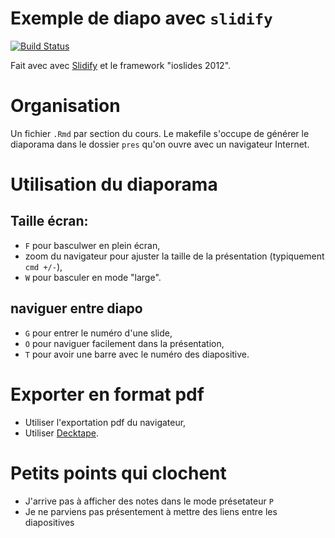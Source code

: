 # Exemple de diapo avec `slidify`

[![Build Status](https://travis-ci.org/TheoreticalEcosystemEcology/diapoBIO500.svg?branch=master)](https://travis-ci.org/TheoreticalEcosystemEcology/diapoBIO500)

Fait avec
<i class="fa fa-heart" aria-hidden="true"></i> avec
[Slidify](http://slidify.org) et le framework "ioslides 2012".


# Organisation

Un fichier `.Rmd` par section du cours. Le makefile s'occupe de générer le
diaporama dans le dossier `pres` qu'on ouvre avec un navigateur Internet.


# Utilisation du diaporama

## Taille écran:

  - `F` pour basculwer en plein écran,
  - zoom du navigateur pour ajuster la taille de la présentation (typiquement `cmd +/-`),
  - `W` pour basculer en mode "large".

## naviguer entre diapo

  - `G` pour entrer le numéro d'une slide,
  - `O` pour naviguer facilement dans la présentation,
  - `T` pour avoir une barre avec le numéro des diapositive.


# Exporter en format pdf

- Utiliser l'exportation pdf du navigateur,
- Utiliser [Decktape](https://github.com/astefanutti/decktape).



# Petits points qui clochent

  - J'arrive pas à afficher des notes dans le mode présetateur `P`
  - Je ne parviens pas présentement à mettre des liens entre les diapositives
